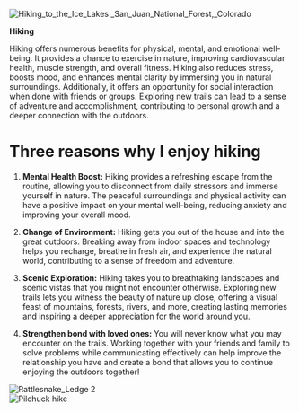 ![Hiking_to_the_Ice_Lakes _San_Juan_National_Forest,_Colorado](https://github.com/Shadowwasher/MYfavoriteHiking/assets/143032378/e4791164-1299-4661-be45-07ff41416195)

**Hiking**

Hiking offers numerous benefits for physical, mental, and emotional well-being. It provides a chance to exercise in nature, improving cardiovascular health, muscle strength, and overall fitness. Hiking also reduces stress, boosts mood, and enhances mental clarity by immersing you in natural surroundings. Additionally, it offers an opportunity for social interaction when done with friends or groups. Exploring new trails can lead to a sense of adventure and accomplishment, contributing to personal growth and a deeper connection with the outdoors.
# Three reasons why I enjoy hiking

1. **Mental Health Boost:** Hiking provides a refreshing escape from the routine, allowing you to disconnect from daily stressors and immerse yourself in nature. The peaceful surroundings and physical activity can have a positive impact on your mental well-being, reducing anxiety and improving your overall mood.

2. **Change of Environment:** Hiking gets you out of the house and into the great outdoors. Breaking away from indoor spaces and technology helps you recharge, breathe in fresh air, and experience the natural world, contributing to a sense of freedom and adventure.

3. **Scenic Exploration:** Hiking takes you to breathtaking landscapes and scenic vistas that you might not encounter otherwise. Exploring new trails lets you witness the beauty of nature up close, offering a visual feast of mountains, forests, rivers, and more, creating lasting memories and inspiring a deeper appreciation for the world around you.

4. **Strengthen bond with loved ones:** You will never know what you may encounter on the trails. Working together with your friends and family to solve problems while communicating effectively can help improve the relationship you have and create a bond that allows you to continue enjoying the outdoors together! 
  
![Rattlesnake_Ledge 2](https://github.com/Shadowwasher/MYfavoriteHiking/assets/143032378/d53ec694-c559-4113-b853-6e3019d0efd2)    
![Pilchuck hike](https://github.com/Shadowwasher/MYfavoriteHiking/assets/142946998/d73d79d7-39e0-4692-b323-8118ad701010)
